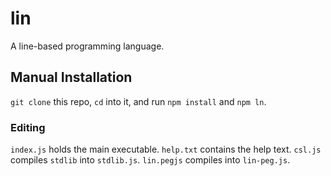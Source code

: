 # lin
A line-based programming language.

## Manual Installation
`git clone` this repo, `cd` into it, and run `npm install` and `npm ln`.

### Editing
`index.js` holds the main executable.
`help.txt` contains the help text.
`csl.js` compiles `stdlib` into `stdlib.js`.
`lin.pegjs` compiles into `lin-peg.js`.
